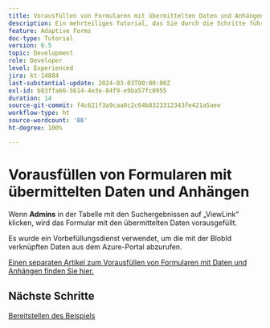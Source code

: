 ```yaml
---
title: Vorausfüllen von Formularen mit übermittelten Daten und Anhängen
description: Ein mehrteiliges Tutorial, das Sie durch die Schritte führt, die beim Abfragen von im Azure-Portal gespeicherten Formularübermittlungen erforderlich sind.
feature: Adaptive Forms
doc-type: Tutorial
version: 6.5
topic: Development
role: Developer
level: Experienced
jira: kt-14884
last-substantial-update: 2024-03-03T00:00:00Z
exl-id: b83ffa66-5614-4e3e-84f9-e9ba57fc0955
duration: 14
source-git-commit: f4c621f3a9caa8c2c64b8323312343fe421a5aee
workflow-type: ht
source-wordcount: '86'
ht-degree: 100%

---
```


# Vorausfüllen von Formularen mit übermittelten Daten und Anhängen

Wenn **Admins** in der Tabelle mit den Suchergebnissen auf „ViewLink“ klicken, wird das Formular mit den übermittelten Daten vorausgefüllt.

Es wurde ein Vorbefüllungsdienst verwendet, um die mit der BlobId verknüpften Daten aus dem Azure-Portal abzurufen.

[Einen separaten Artikel zum Vorausfüllen von Formularen mit Daten und Anhängen finden Sie hier.](https://experienceleague.adobe.com/docs/experience-manager-learn/forms/prefill-form-with-data-attachments/introduction.html?lang=de)

## Nächste Schritte

[Bereitstellen des Beispiels](./part5.md)
